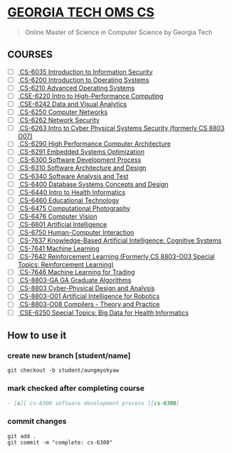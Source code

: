 # [ GEORGIA TECH OMS CS ][georgia-tech-oms-cs]

> Online Master of Science in Computer Science by Georgia Tech

## COURSES

- [ ] [ CS-6035 Introduction to Information Security ][cs-6035]
- [ ] [ CS-6200 Introduction to Operating Systems ][cs-6200]
- [ ] [ CS-6210 Advanced Operating Systems ][cs-6210]
- [ ] [ CSE-6220 Intro to High-Performance Computing ][cse-6220]
- [ ] [ CSE-6242 Data and Visual Analytics ][cse-6242]
- [ ] [ CS-6250 Computer Networks ][cs-6250]
- [ ] [ CS-6262 Network Security ][cs-6262]
- [ ] [ CS-6263 Intro to Cyber Physical Systems Security (formerly CS 8803 O07) ][cs-6263]
- [ ] [ CS-6290 High Performance Computer Architecture ][cs-6290]
- [ ] [ CS-6291 Embedded Systems Optimization ][cs-6291]
- [ ] [ CS-6300 Software Development Process ][cs-6300]
- [ ] [ CS-6310 Software Architecture and Design ][cs-6310]
- [ ] [ CS-6340 Software Analysis and Test ][cs-6340]
- [ ] [ CS-6400 Database Systems Concepts and Design ][cs-6400]
- [ ] [ CS-6440 Intro to Health Informatics ][cs-6440]
- [ ] [ CS-6460 Educational Technology ][cs-6460]
- [ ] [ CS-6475 Computational Photography ][cs-6475]
- [ ] [ CS-6476 Computer Vision ][cs-6476]
- [ ] [ CS-6601 Artificial Intelligence ][cs-6601]
- [ ] [ CS-6750 Human-Computer Interaction ][cs-6750]
- [ ] [ CS-7637 Knowledge-Based Artificial Intelligence: Cognitive Systems ][cs-7637]
- [ ] [ CS-7641 Machine Learning ][cs-7641]
- [ ] [ CS-7642 Reinforcement Learning (Formerly CS 8803-O03 Special Topics: Reinforcement Learning) ][cs-7642]
- [ ] [ CS-7646 Machine Learning for Trading ][cs-7646]
- [ ] [ CS-8803-GA GA Graduate Algorithms ][cs-8803-GA]
- [ ] [ CS-8803 Cyber-Physical Design and Analysis ][cs-8803]
- [ ] [ CS-8803-O01 Artificial Intelligence for Robotics ][cs-8803-o01]
- [ ] [ CS-8803-O08 Compilers - Theory and Practice ][cs-8803-o08]
- [ ] [ CSE-6250 Special Topics: Big Data for Health Informatics ][cse-6250]

## How to use it

### create new branch [student/name]

```shell
git checkout -b student/aungmyokyaw
```

### mark checked after completing course

```markdown
- [x][ cs-6300 software development process ][cs-6300]
```

### commit changes

```shell
git add .
git commit -m "complete: cs-6300"
```

[georgia-tech-oms-cs]: https://www.omscs.gatech.edu/explore-oms-cs
[cs-6035]: https://www.udacity.com/course/intro-to-information-security--ud459
[cs-6200]: https://www.udacity.com/course/introduction-to-operating-systems--ud923
[cs-6210]: https://www.udacity.com/course/advanced-operating-systems--ud189
[cse-6220]: https://www.udacity.com/course/high-performance-computing--ud281
[cse-6242]: https://www.udacity.com/course/data-analysis-and-visualization--ud404
[cs-6250]: https://www.udacity.com/course/computer-networking--ud436
[cs-6262]: https://www.udacity.com/course/network-security--ud199
[cs-6263]: https://www.udacity.com/course/cyber-physical-systems-security--ud279
[cs-6290]: https://www.udacity.com/course/high-performance-computer-architecture--ud007
[cs-6291]: https://www.udacity.com/course/embedded-systems--ud169
[cs-6300]: https://www.udacity.com/course/software-development-process--ud805
[cs-6310]: https://www.udacity.com/course/software-architecture-design--ud821
[cs-6340]: https://www.udacity.com/course/software-analysis-testing--ud333
[cs-6400]: https://www.udacity.com/course/database-systems-concepts-design--ud150
[cs-6440]: https://www.udacity.com/course/health-informatics-in-the-cloud--ud809
[cs-6460]: https://www.udacity.com/course/educational-technology--ud915
[cs-6475]: https://www.udacity.com/course/computational-photography--ud955
[cs-6476]: https://www.udacity.com/course/introduction-to-computer-vision--ud810
[cs-6601]: https://www.udacity.com/course/artificial-intelligence--ud954
[cs-6750]: https://www.udacity.com/course/human-computer-interaction--ud400
[cs-7637]: https://www.udacity.com/course/knowledge-based-ai-cognitive-systems--ud409
[cs-7641]: https://www.udacity.com/course/machine-learning--ud262
[cs-7642]: https://www.udacity.com/course/reinforcement-learning--ud600
[cs-7646]: https://www.udacity.com/course/machine-learning-for-trading--ud501
[cs-8803-GA]: https://www.udacity.com/course/introduction-to-graduate-algorithms--ud401
[cs-8803]: https://www.udacity.com/course/cyber-physical-systems-design-analysis--ud9876
[cs-8803-o01]: https://www.udacity.com/course/artificial-intelligence-for-robotics--cs373
[cs-8803-o08]: https://www.udacity.com/course/compilers-theory-and-practice--ud168
[cse-6250]: https://www.udacity.com/course/big-data-analytics-in-healthcare--ud758
